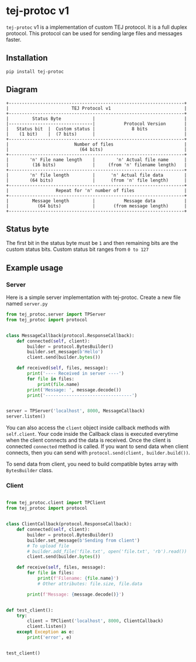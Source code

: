 # tej-protoc v1

`tej-protoc` v1 is a implementation of custom TEJ protocol. It is a full duplex protocol.
This protocol can be used for sending large files and messages faster.

## Installation
```shell
pip install tej-protoc
```

## Diagram

```
+-------------------------------------------------------------------+
|                        TEJ Protocol v1                            |
+-------------------------------------------------------------------+
|         Status Byte            |                                  |
|--------------------------------|           Protocol Version       |
|   Status bit  |  Custom status |              8 bits              |
|    (1 bit)    |  (7 bits)      |                                  |
+-------------------------------------------------------------------+
|                         Number of files                           |
|                           (64 bits)                               |
+-------------------------------------------------------------------+
|        'n' File name length    |        'n' Actual file name      |
|         (16 bits)              |     (from 'n' filename length)   |
+-------------------------------------------------------------------+
|        'n' file length         |      'n' Actual file data        |
|        (64 bits)               |      (from 'n' file length)      |
+-------------------------------------------------------------------+
|                  Repeat for 'n' number of files                   |
+-------------------------------------------------------------------+
|         Message length         |           Message data           |
|           (64 bits)            |       (from message length)      |
+-------------------------------------------------------------------+
```

## Status byte

The first bit in the status byte must be `1` and then remaining bits are the custom status bits.
Custom status bit ranges from `0 to 127`

## Example usage

### Server

Here is a simple server implementation with tej-protoc.
Create a new file named `server.py`

```python
from tej_protoc.server import TPServer
from tej_protoc import protocol


class MessageCallback(protocol.ResponseCallback):
    def connected(self, client):
        builder = protocol.BytesBuilder()
        builder.set_message(b'Hello')
        client.send(builder.bytes())

    def received(self, files, message):
        print('---- Received in server ----')
        for file in files:
            print(file.name)
        print('Message: ', message.decode())
        print('---------------------------------')


server = TPServer('localhost', 8000, MessageCallback)
server.listen()

```

You can also access the `client` object inside callback methods with `self.client`.
Your code inside the Callback class is executed everytime when the client connects and
the data is received. Once the client is connected `connected` method is called. If you want to send data when client
connects, then you can send with `protocol.send(client, builder.build())`.

To send data from client, you need to build compatible bytes array with `BytesBuilder` class.


### Client

```python

from tej_protoc.client import TPClient
from tej_protoc import protocol


class ClientCallback(protocol.ResponseCallback):
    def connected(self, client):
        builder = protocol.BytesBuilder()
        builder.set_message(b'Sending from client')
        # To upload file
        # builder.add_file('file.txt', open('file.txt', 'rb').read())
        client.send(builder.bytes())

    def receive(self, files, message):
        for file in files:
            print(f'Filename: {file.name}')
            # Other attributes: file.size, file.data

        print(f'Message: {message.decode()}')


def test_client():
    try:
        client = TPClient('localhost', 8000, ClientCallback)
        client.listen()
    except Exception as e:
        print('error', e)


test_client()
```
